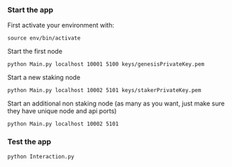 ### Start the app
First activate your environment with:
```
source env/bin/activate
```

Start the first node
```
python Main.py localhost 10001 5100 keys/genesisPrivateKey.pem
```

Start a new staking node
```
python Main.py localhost 10002 5101 keys/stakerPrivateKey.pem 
```

Start an additional non staking node (as many as you want, just make sure they have unique node and api ports)
```
python Main.py localhost 10002 5101
```

### Test the app
```
python Interaction.py
```
